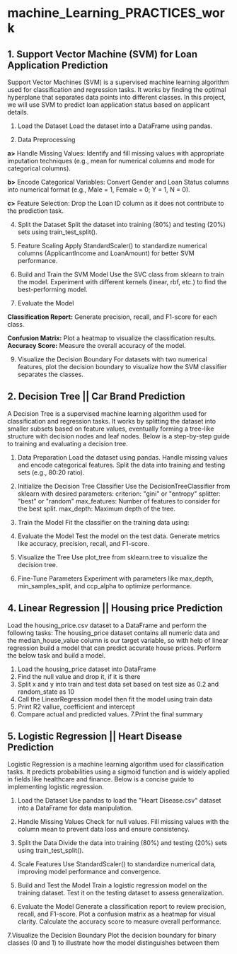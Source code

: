 # machine_Learning_PRACTICES_work

## 1. Support Vector Machine (SVM) for Loan Application Prediction

Support Vector Machines (SVM) is a supervised machine learning algorithm used for classification and regression tasks. It works by finding the optimal hyperplane that separates data points into different classes. In this project, we will use SVM to predict loan application status based on applicant details.

1. Load the Dataset
Load the dataset into a DataFrame using pandas.

2. Data Preprocessing
   
**a>** Handle Missing Values: Identify and fill missing values with appropriate imputation techniques (e.g., mean for numerical columns and mode for categorical columns).

**b>** Encode Categorical Variables: Convert Gender and Loan Status columns into numerical format (e.g., Male = 1, Female = 0; Y = 1, N = 0).

**c>** Feature Selection: Drop the Loan ID column as it does not contribute to the prediction task.

4. Split the Dataset
Split the dataset into training (80%) and testing (20%) sets using train_test_split().

5. Feature Scaling
Apply StandardScaler() to standardize numerical columns (ApplicantIncome and LoanAmount) for better SVM performance.

6. Build and Train the SVM Model
Use the SVC class from sklearn to train the model.
Experiment with different kernels (linear, rbf, etc.) to find the best-performing model.

7. Evaluate the Model
   
**Classification Report:** Generate precision, recall, and F1-score for each class.

**Confusion Matrix:** Plot a heatmap to visualize the classification results.
**Accuracy Score:** Measure the overall accuracy of the model.

9. Visualize the Decision Boundary
For datasets with two numerical features, plot the decision boundary to visualize how the SVM classifier separates the classes.




## 2.  Decision Tree || Car Brand Prediction

A Decision Tree is a supervised machine learning algorithm used for classification and regression tasks. It works by splitting the dataset into smaller subsets based on feature values, eventually forming a tree-like structure with decision nodes and leaf nodes. Below is a step-by-step guide to training and evaluating a decision tree.

1. Data Preparation
Load the dataset using pandas.
Handle missing values and encode categorical features.
Split the data into training and testing sets (e.g., 80:20 ratio).

2. Initialize the Decision Tree Classifier
Use the DecisionTreeClassifier from sklearn with desired parameters:
criterion: "gini" or "entropy"
splitter: "best" or "random"
max_features: Number of features to consider for the best split.
max_depth: Maximum depth of the tree.

3. Train the Model
Fit the classifier on the training data using:

4. Evaluate the Model
Test the model on the test data.
Generate metrics like accuracy, precision, recall, and F1-score.

5. Visualize the Tree
Use plot_tree from sklearn.tree to visualize the decision tree.

6. Fine-Tune Parameters
Experiment with parameters like max_depth, min_samples_split, and ccp_alpha to optimize performance.






## 4. Linear Regression || Housing price Prediction

Load the housing_price.csv dataset to a DataFrame and perform the following tasks:
The housing_price dataset contains all numeric data and the median_house_value column is our target variable, so with help of linear regression build a model that can predict accurate house prices.
Perform the below task and build a model.

1. Load the housing_price dataset into DataFrame
2. Find the null value and drop it, if it is there
3. Split x and y into train and test data set based on test size as 0.2 and random_state as 10
4. Call the LinearRegression model then fit the model using train data
5. Print R2 vallue, coefficient and intercept
6. Compare actual and predicted values.
7.Print the final summary


## 5. Logistic Regression || Heart Disease Prediction 

Logistic Regression is a machine learning algorithm used for classification tasks. It predicts probabilities using a sigmoid function and is widely applied in fields like healthcare and finance. Below is a concise guide to implementing logistic regression.

1. Load the Dataset
Use pandas to load the "Heart Disease.csv" dataset into a DataFrame for data manipulation.

2. Handle Missing Values
Check for null values.
Fill missing values with the column mean to prevent data loss and ensure consistency.

4. Split the Data
Divide the data into training (80%) and testing (20%) sets using train_test_split().

5. Scale Features
Use StandardScaler() to standardize numerical data, improving model performance and convergence.

5. Build and Test the Model
Train a logistic regression model on the training dataset.
Test it on the testing dataset to assess generalization.

6. Evaluate the Model
Generate a classification report to review precision, recall, and F1-score.
Plot a confusion matrix as a heatmap for visual clarity.
Calculate the accuracy score to measure overall performance.

7.Visualize the Decision Boundary
Plot the decision boundary for binary classes (0 and 1) to illustrate how the model distinguishes between them


